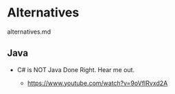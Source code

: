 # Alternatives

alternatives.md


## Java

*   C# is NOT Java Done Right. Hear me out.

    *   https://www.youtube.com/watch?v=9oVfIRvxd2A
